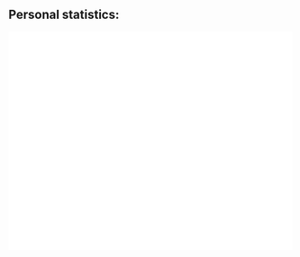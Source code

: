<h2> Personal statistics:</h2>

![Metrics](https://github.com/temirovazat/temirovazat/blob/master/github-metrics.svg)


<!--  <h2> Languages and Tools: </h2>
<table>
  <tbody>
    <tr valign="top">
      </td>
      <td width="12%" align="center">
        <span><b>Python</b></span><br>
        <img height="35px" src="https://cdn.svgporn.com/logos/python.svg">
      </td>
      <td width="12%" align="center">
        <span><b>Django</b></span><br>
        <img height="35px" src="https://cdn.svgporn.com/logos/django.svg">
      </td>
          <td width="12%" align="center">
        <span><b>Nginx</b></span><br>
        <img height="35px" src="https://camo.githubusercontent.com/6e9f3840e93aa25e8982c5b377f88e91aec0af5c/68747470733a2f2f63646e2e6f70656e6272696467652e636f6d2f6173736574732f696d616765732f6f70656e6272696467652d6e67696e782d736d616c6c2e706e67">
      </td>
                   <td width="12%" align="center">
        <span><b>Gunicorn</b></span><br>
        <img height="35px" src="https://cdn.worldvectorlogo.com/logos/gunicorn.svg">
      </td>
           <td width="12%" align="center">
        <span><b>Docker</b></span><br>
        <img height="35px" src="https://cdn.svgporn.com/logos/docker-icon.svg">
      </td>
                 <td width="12%" align="center">
        <span><b>Celery</b></span><br>
        <img height="35px" src="https://encrypted-tbn0.gstatic.com/images?q=tbn:ANd9GcQLbhzeCAsRojE_A5Jom1lNaMjhCZAVKNj_UKwGgoHq2STBTCpzZ30TO5gMujtCBeyVzas&usqp=CAUg">
      </td>
            <td width="12%" align="center">
        <span><b>Restful API</b></span><br>
        <img height="35px" src="https://files.realpython.com/media/drf-logo.37921ea75c09.png">
      </td>
             <td width="12%" align="center">
        <b><span>RabbitMQ</span><br>
        <img height="35px" src="https://cdn.freebiesupply.com/logos/large/2x/rabbitmq-logo-svg-vector.svg">
      </td>
       </tr>
    <tr valign="top">
      <td width="12%" align="center">
        <span><b>PostgreSQL</b></span><br>
        <img height="35px" src="https://cdn.svgporn.com/logos/postgresql.svg">
      </td>
      <td width="12%" align="center">
        <span><b>MongoDB</b></span><br>
        <img height="35px" src="https://cdn.svgporn.com/logos/mongodb.svg">
      </td>
               <td width="12%" align="center">
        <span><b>Redis</b></span><br>
        <img height="35px" src="https://cdn.svgporn.com/logos/redis.svg">
      </td>
            </td>
               <td width="12%" align="center">
        <span><b>Heroku</b></span><br>
        <img height="35px" src="https://cdn.svgporn.com/logos/heroku-icon.svg">
      </td>
       <td width="12%" align="center">
        <b><span>Firebase</span><br>
        <img height="35px" src="https://cdn.svgporn.com/logos/firebase.svg">
      </td>
                  <td width="12%" align="center">
        <span><b>AWS S3</b></span><br>
        <img height="35px" src="https://cdn.svgporn.com/logos/aws-s3.svg">
          </td>
                      <td width="12%" align="center">
        <span><b>DigitalOcean</b></span><br>
        <img height="35px" src="https://cdn.svgporn.com/logos/digital-ocean.svg">
          </td>
                <td width="12%" align="center">
        <span><b>Selenium</b></span><br>
        <img height="35px" src="https://cdn.svgporn.com/logos/selenium.svg">
      </td>
    </tr>
    <tr valign="top">
      <td width="12%" align="center">
        <span><b>Linux</b></span><br>
        <img height="35px" src="https://raw.githubusercontent.com/devicons/devicon/master/icons/linux/linux-original.svg">
      </td>
      <td width="12%" align="center">
        <span><b>Vim</b></span><br>
        <img height="35px" src="https://cdn.svgporn.com/logos/vim.svg">
      </td>
      <td width="12%" align="center">
        <span><b>GitHub</b></span><br>
        <img height="35px" src="https://raw.githubusercontent.com/github/explore/78df643247d429f6cc873026c0622819ad797942/topics/github/github.png">
            <td width="12%" align="center">
        <span><b>HTML</b></span><br>
        <img height="35px" src="https://cdn.svgporn.com/logos/html-5.svg">
      </td>
        <td width="12%" align="center">
        <span><b>CSS</b></span><br>
        <img height="35px" src="https://www.seekpng.com/png/full/222-2229373_open-css-3.png">
      </td>
       <td width="12%" align="center">
        <b><span>Pycharm</span><br>
        <img height="35px" src="https://tehnichka.pro/wp-content/uploads/2019/09/pycharm_logo.svg.png">
      </td>
             <td width="12%" align="center">
        <span><b>Postman</b></span><br>
        <img height="35px" src="https://res.cloudinary.com/postman/image/upload/t_team_logo/v1629869194/team/2893aede23f01bfcbd2319326bc96a6ed0524eba759745ed6d73405a3a8b67a8"> </td>
              <td width="12%" align="center">
        <span><b>Redoc</b></span><br>
        <img height="35px" src="https://www.saashub.com/images/app/service_logos/49/b157d180674b/large.png?1557427217">
      </td>
                  </td>

  </tbody>
</table>  -->










